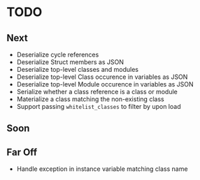 # TODO

## Next

- Deserialize cycle references
- Deserialize Struct members as JSON
- Deserialize top-level classes and modules
- Deserialize top-level Class occurence in variables as JSON
- Deserialize top-level Module occurence in variables as JSON
- Serialize whether a class reference is a class or module
- Materialize a class matching the non-existing class
- Support passing `whitelist_classes` to filter by upon load

## Soon


## Far Off
    
- Handle exception in instance variable matching class name
